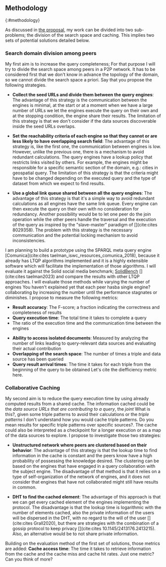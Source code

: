 ## Methodology
{:#methodology}

As discussed in [the proposal](#proposal), my work can be divided into two sub-problems;
the division of the search space and caching. 
This implies two sets of potential solutions detailed below.

### Search domain division among peers

My first aim is to increase the query completeness;
For that purpose I will try to divide the search space among peers in a P2P network.
It has to be considered first that we don't know in advance the topology of the domain,
so we cannot divide the search space a priori.
<span class="comment" data-author="RT">Say that you propose the following strategies.</span>

- **Collect the seed URLs and divide them between the query engines**: 
The advantage of this strategy is the communication between the engines is minimal,
at the start or at a moment when we have a large number of URLs we let the engines execute the query on their own and at
the stopping condition, the engine share their results.
The limitation of this strategy is that we don't consider if the data sources discoverable inside the seed URLs overlaps.

- **Set the reachability criteria of each engine so that they cannot or are less likely to have overlapping search field**:
The advantage of this strategy is, like the first one, the communication between engines is low.
However, unlike the previous one, there is a mechanism to avoid redundant calculations.
The query engines have a lookup policy that restricts links visited by others.
For example, the engines might be responsible for a specific semantic section of the domain, 
e.g.: cities in geospatial query. 
The limitation of this strategy is that the criteria might have to be changed depending on the executed query
and the type of dataset from which we expect to find results.

- **Use a global link queue shared between all the query engines**:
The advantage of this strategy is that it's a simple way to avoid redundant calculations as all engines have the same link queue.
Every engine can then execute the query on their own with no consideration for redundancy.
Another possibility would be to let one peer do the join operation while the other peers handle the traversal and
the execution of the query as inspired by the "slave-master" paradigm of [](cite:cites 8029358).
The problem with this strategy is the necessary communication and the potential locking mechanism to avoid inconsistencies.


I am planning to build a prototype using the SPARQL meta query engine [Comunica](cite:cites taelman_iswc_resources_comunica_2018),
because it already has LTQP algorithms implemented and it is a highly extensible software which 
will facilitate the implementation of those algorithms.
I will evaluate it against the Solid social media benchmark;
[SolidBench](https://github.com/SolidBench/SolidBench.js) [](cite:cites taelman2023)
and compare the results with other LTQP approaches.
I will evaluate those methods while varying the number of engines <span class="comment" data-author="RT">You haven't explained yet that each peer hasba single engine?</span> 
collaborating by increasing the number until the performance stagnates or diminishes.
I propose to measure the following metrics:

- **Result accuracy**: The F-score; a fraction indicating the correctness and completeness of results
- **Query execution time**: The total time it takes to complete a query
- The ratio of the execution time and the communication time between the engines
<!-- Not sure yet how to do it-->
- **Ability to access isolated documents**: Measured by analyzing the number of links leading to query-relevant data sources and evaluating their actual contribution
- **Overlapping of the search space**: The number of times a triple and data source has been queried
- **Query result arrival times**: The time it takes for each triple from the beginning of the query to be obtained <span class="comment" data-author="RT">Let's cite the diefficiency metric here.</span>

### Collaborative Caching

My second aim is to reduce the query execution time by using already computed results from a shared cache.
The information cached could be the *data source URLs that are contributing to a query*,
the *joint* <span class="comment" data-author="RT">What is this?</span>, given some triple patterns to avoid their calculations or the *triple patterns* <span class="comment" data-author="RT">I don't understand how you would cache triple patterns. Do you mean results for specific triple patterns over specific sources?</span>.
The cache could also be interpreted as a checkpoint for a longer execution or as a map of the data sources to explore.
I propose to investigate those two strategies:

- **Unstructured network where peers are clustered based on their behavior**: 
The advantage of this strategy is that the lookup time to find information in the cache is constant and the peers know 
have a high probability of possessing the knowledge desired. 
The clustering can be based on the engines that have engaged in a query collaboration with the subject engine.
The disadvantage of that method is that it relies on a type of self-organization of the network of engines,
and it does not consider that engines that have not collaborated might still have results in common.

- **DHT to find the cached element**:
The advantage of this approach is that we can get every cached element of the engines implementing the protocol.
The disadvantage is that the lookup time is logarithmic with the number of elements cached,
also the private information of the users will be dispersed in the DHT, with no regard to the will of the user [](cite:cites Grall2020),
but there are strategies with the combination of a gossip protocol to keep privacy [](cite:cites 10.1145/2413176.2413215).
Also, an alternative would be to not share private information.

Building on the evaluation method of the first set of solutions, those metrics are added:
**Cache access time**: The time it takes to retrieve information from the cache and the cache miss and cache hit rates.
<span class="comment" data-author="RT">Just one metric? Can you think of more?</span>